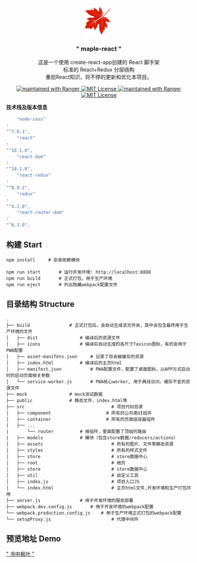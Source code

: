 <p align="center">
  <img  src="./public/logo.png" height="80" />
</p>
<h3 align="center"> " maple-react "</h3>
<p align="center">
这是一个使用 create-react-app创建的 React 脚手架<br/>
标准的 React+Redux 分层结构<br/>
重拾React知识，将不停的更新和优化本项目。
</p>
<p align="center">
  <a href="https://gitee.com/Z568_568/maple.git">
    <img src="https://gitee.com/Z568_568/all-blog-sys/badge/star.svg?theme=dark" alt="maintained with Ranger" />  
  </a>
  <a href="https://gitee.com/Z568_568/maple.git">
    <img src="https://gitee.com/Z568_568/all-blog-sys/badge/fork.svg?theme=dark" alt="MIT License"/>
  </a> 
<a href="https://gitee.com/Z568_568/maple.git">
    <img src="https://img.shields.io/badge/Star-99+-red" alt="maintained with Ranger" />  
  </a>
  <a href="https://gitee.com/Z568_568/maple.git">
    <img src="https://img.shields.io/badge/Fork-99+-green" alt="MIT License"/>
  </a>
</p>


**技术栈及版本信息**

```javascript
    "node-sass"
:
"^7.0.1",
    "react"
:
"^18.1.0",
    "react-dom"
:
"^18.1.0",
    "react-redux"
:
"^8.0.2",
    "redux"
:
"^4.2.0",
    "react-router-dom"
:
"^6.3.0",
```

## 构建 Start

``` 
npm install		# 安装依赖模块

npm run start		# 运行开发环境: http://localhost:8888
npm run build		# 正式打包，用于生产环境
npm run eject		# 列出隐藏webpack配置文件

```

## 目录结构 Structure

```
.
├── build				# 正式打包后，会自动生成该文件夹，其中会包含最终用于生产环境的文件
│   ├── dist				# 编译后的资源文件
│   ├── icons				# 编译后自动生成的各尺寸favicon图标，有的会用于PWA配置
│   ├── asset-manifets.json		# 记录了将会被缓存的资源
│   ├── index.html			# 编译后的主页html
│   ├── manifest.json			# PWA配置文件，配置了桌面图标，以APP方式启动时的启动页面相关参数
│   └── service-worker.js		# PWA核心worker, 用于离线访问，缓存不变的资源文件
├── mock				# mock测试数据
├── public				# 静态文件，index.html等
├── src                                 # 项目代码目录
│   ├── component                     # 所有的公共类UI组件
│   ├── container                     # 所有的页面级容器组件
|	├── ...
|   	└── router			# 根组件，里面配置了顶级的路由
|   ├── models				# 模块（包含store数据/reducers/actions）
│   ├── assets                          # 所有的图片、文件等静态资源
│   ├── styles                          # 所有的样式文件
│   ├── store                           # store数据中心
│   ├── root                            # 根页
│   ├── store                           # store数据中心
│   ├── util                            # 自定义工具
│   ├── index.js                        # 项目入口JS
│   └── index.html                      # 主页html文件,开发环境和生产打包共用
├── server.js				# 用于开发环境的服务部署
├── webpack.dev.config.js		# 用于开发环境的webpack配置
└── webpack.production.config.js	# 用于生产环境正式打包的webpack配置
└── setupProxy.js                       # 代理中间件
```

## 预览地址 Demo

<a href="http://www.zhouyi.run" target="_blank">" 书中枫叶 "</a>